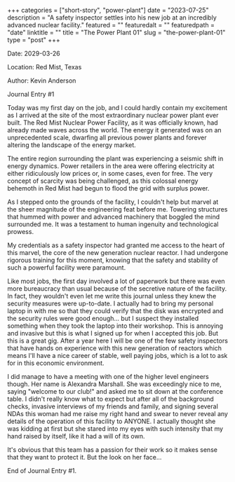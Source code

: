 +++
categories = ["short-story", "power-plant"]
date = "2023-07-25"
description = "A safety inspector settles into his new job at an incredibly advanced nuclear facility."
featured = ""
featuredalt = ""
featuredpath = "date"
linktitle = ""
title = "The Power Plant 01"
slug = "the-power-plant-01"
type = "post"
+++

Date: 2029-03-26

Location: Red Mist, Texas

Author: Kevin Anderson

Journal Entry #1

Today was my first day on the job, and I could hardly contain my excitement as I arrived at the site of the most extraordinary nuclear power plant ever built. The Red Mist Nuclear Power Facility, as it was officially known, had already made waves across the world. The energy it generated was on an unprecedented scale, dwarfing all previous power plants and forever altering the landscape of the energy market.

The entire region surrounding the plant was experiencing a seismic shift in energy dynamics. Power retailers in the area were offering electricity at either ridiculously low prices or, in some cases, even for free. The very concept of scarcity was being challenged, as this colossal energy behemoth in Red Mist had begun to flood the grid with surplus power.

As I stepped onto the grounds of the facility, I couldn't help but marvel at the sheer magnitude of the engineering feat before me. Towering structures that hummed with power and advanced machinery that boggled the mind surrounded me. It was a testament to human ingenuity and technological prowess.

My credentials as a safety inspector had granted me access to the heart of this marvel, the core of the new generation nuclear reactor. I had undergone rigorous training for this moment, knowing that the safety and stability of such a powerful facility were paramount.

Like most jobs, the first day involved a lot of paperwork but there was even more bureaucracy than usual because of the secretive nature of the facility. In fact, they wouldn't even let me write this journal unless they knew the security measures were up-to-date. I actually had to bring my personal laptop in with me so that they could verify that the disk was encrypted and the security rules were good enough... but I suspect they installed something when they took the laptop into their workshop. This is annoying and invasive but this is what I signed up for when I accepted this job. But this is a great gig. After a year here I will be one of the few safety inspectors that have hands on experience with this new generation of reactors which means I'll have a nice career of stable, well paying jobs, which is a lot to ask for in this economic environment.

I did manage to have a meeting with one of the higher level engineers though. Her name is Alexandra Marshall. She was exceedingly nice to me, saying "welcome to our club!" and asked me to sit down at the conference table. I didn't really know what to expect but after all of the background checks, invasive interviews of my friends and family, and signing several NDAs this woman had me raise my right hand and swear to never reveal any details of the operation of this facility to ANYONE. I actually thought she was kidding at first but she stared into my eyes with such intensity that my hand raised by itself, like it had a will of its own.

It's obvious that this team has a passion for their work so it makes sense that they want to protect it. But the look on her face...

End of Journal Entry #1.
